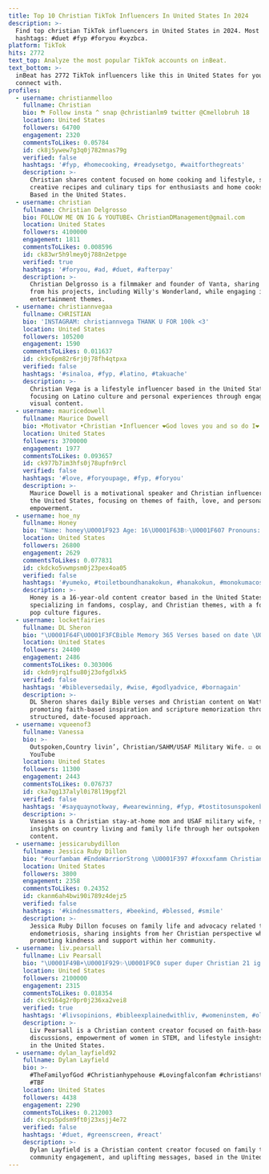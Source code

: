 ```yaml
---
title: Top 10 Christian TikTok Influencers In United States In 2024
description: >-
  Find top christian TikTok influencers in United States in 2024. Most popular
  hashtags: #duet #fyp #foryou #xyzbca.
platform: TikTok
hits: 2772
text_top: Analyze the most popular TikTok accounts on inBeat.
text_bottom: >-
  inBeat has 2772 TikTok influencers like this in United States for you to
  connect with.
profiles:
  - username: christianmelloo
    fullname: Christian
    bio: ⛈ Follow insta ^ snap @christianlm9 twitter @Cmellobruh 18
    location: United States
    followers: 64700
    engagement: 2320
    commentsToLikes: 0.05784
    id: ck8j5ywew7g3q0j782mnas79g
    verified: false
    hashtags: '#fyp, #homecooking, #readysetgo, #waitforthegreats'
    description: >-
      Christian shares content focused on home cooking and lifestyle, showcasing
      creative recipes and culinary tips for enthusiasts and home cooks alike.
      Based in the United States.
  - username: christian
    fullname: Christian Delgrosso
    bio: FOLLOW ME ON IG & YOUTUBE↖️ ChristianDManagement@gmail.com
    location: United States
    followers: 4100000
    engagement: 1811
    commentsToLikes: 0.008596
    id: ck83wr5h9lmey0j788n2etpge
    verified: true
    hashtags: '#foryou, #ad, #duet, #afterpay'
    description: >-
      Christian Delgrosso is a filmmaker and founder of Vanta, sharing insights
      from his projects, including Willy's Wonderland, while engaging in diverse
      entertainment themes.
  - username: christiannvegaa
    fullname: CHRISTIAN
    bio: 'INSTAGRAM: christiannvega THANK U FOR 100k <3'
    location: United States
    followers: 105200
    engagement: 1590
    commentsToLikes: 0.011637
    id: ck9c6pm82r6rj0j78fh4qtpxa
    verified: false
    hashtags: '#sinaloa, #fyp, #latino, #takuache'
    description: >-
      Christian Vega is a lifestyle influencer based in the United States,
      focusing on Latino culture and personal experiences through engaging
      visual content.
  - username: mauricedowell
    fullname: Maurice Dowell
    bio: •Motivator •Christian •Influencer ❤️God loves you and so do I❤️
    location: United States
    followers: 3700000
    engagement: 1977
    commentsToLikes: 0.093657
    id: ck977b7im3hfs0j78upfn9rcl
    verified: false
    hashtags: '#love, #foryoupage, #fyp, #foryou'
    description: >-
      Maurice Dowell is a motivational speaker and Christian influencer based in
      the United States, focusing on themes of faith, love, and personal
      empowerment.
  - username: hoe_ny
    fullname: Honey
    bio: "Name: honey\U0001F923 Age: 16\U0001F63B✨\U0001F607 Pronouns: they/she\U0001F92A\U0001F929 Christian \U0001F973 Barbra simp \U0001F60D"
    location: United States
    followers: 26800
    engagement: 2629
    commentsToLikes: 0.077831
    id: ckdcko5vwmpsm0j23pex4oa05
    verified: false
    hashtags: '#yumeko, #toiletboundhanakokun, #hanakokun, #monokumacosplay'
    description: >-
      Honey is a 16-year-old content creator based in the United States,
      specializing in fandoms, cosplay, and Christian themes, with a focus on
      pop culture figures.
  - username: locketfairies
    fullname: DL Sheron
    bio: "\U0001F64F\U0001F3FCBible Memory 365 Verses based on date \U0001F9F6\U0001F9F5✂️ ⬇️ My Christian Wattpad"
    location: United States
    followers: 24400
    engagement: 2486
    commentsToLikes: 0.303006
    id: ckdn9jrq1fsu80j23ofgdlxk5
    verified: false
    hashtags: '#bibleversedaily, #wise, #godlyadvice, #bornagain'
    description: >-
      DL Sheron shares daily Bible verses and Christian content on Wattpad,
      promoting faith-based inspiration and scripture memorization through a
      structured, date-focused approach.
  - username: vqueenof3
    fullname: Vanessa
    bio: >-
      Outspoken,Country livin’, Christian/SAHM/USAF Military Wife. ☑️ out my
      YouTube
    location: United States
    followers: 11300
    engagement: 2443
    commentsToLikes: 0.076737
    id: cka7qg137alyl0i78l19pgf2l
    verified: false
    hashtags: '#sayquaynotkway, #wearewinning, #fyp, #tostitosunspokenbonds'
    description: >-
      Vanessa is a Christian stay-at-home mom and USAF military wife, sharing
      insights on country living and family life through her outspoken YouTube
      content.
  - username: jessicarubydillon
    fullname: Jessica Ruby Dillon
    bio: "#ourfambam #EndoWarriorStrong \U0001F397 #foxxxfamm Christian ✝️"
    location: United States
    followers: 3800
    engagement: 2358
    commentsToLikes: 0.24352
    id: ckanm6ah4bwi90i789z4dejz5
    verified: false
    hashtags: '#kindnessmatters, #beekind, #blessed, #smile'
    description: >-
      Jessica Ruby Dillon focuses on family life and advocacy related to
      endometriosis, sharing insights from her Christian perspective while
      promoting kindness and support within her community.
  - username: liv.pearsall
    fullname: Liv Pearsall
    bio: "\U0001F49B☀️\U0001F929✨\U0001F9C0 super duper Christian 21 ig: @liv.pearsall formerly @liv.breadstick\U0001F618"
    location: United States
    followers: 2100000
    engagement: 2315
    commentsToLikes: 0.018354
    id: ckc9164g2r0pr0j236xa2vei8
    verified: true
    hashtags: '#livsopinions, #bibleexplainedwithliv, #womeninstem, #oliviarodrigo'
    description: >-
      Liv Pearsall is a Christian content creator focused on faith-based
      discussions, empowerment of women in STEM, and lifestyle insights. Based
      in the United States.
  - username: dylan_layfield92
    fullname: Dylan Layfield
    bio: >-
      #TheFamilyofGod #Christianhypehouse #Lovingfalconfam #christianstrongfam
      #TBF
    location: United States
    followers: 4438
    engagement: 2290
    commentsToLikes: 0.212003
    id: ckcps5pdsm9ft0j23xsjj4e72
    verified: false
    hashtags: '#duet, #greenscreen, #react'
    description: >-
      Dylan Layfield is a Christian content creator focused on family themes,
      community engagement, and uplifting messages, based in the United States.
---
```


